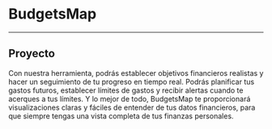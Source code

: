 # BudgetsMap 
---
## Proyecto 

Con nuestra herramienta, podrás establecer objetivos financieros realistas y hacer un seguimiento de tu progreso en tiempo real. Podrás planificar tus gastos futuros, establecer límites de gastos y recibir alertas cuando te acerques a tus límites. Y lo mejor de todo, BudgetsMap te proporcionará visualizaciones claras y fáciles de entender de tus datos financieros, para que siempre tengas una vista completa de tus finanzas personales.
